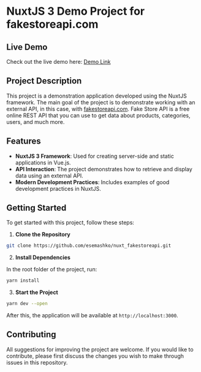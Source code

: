 # NuxtJS 3 Demo Project for fakestoreapi.com

## Live Demo

Check out the live demo here: [Demo Link](https://shop.esemashko.com/)

## Project Description

This project is a demonstration application developed using the NuxtJS framework. The main goal of the project is to demonstrate working with an external API, in this case, with [fakestoreapi.com](https://fakestoreapi.com). Fake Store API is a free online REST API that you can use to get data about products, categories, users, and much more.

## Features

- **NuxtJS 3 Framework**: Used for creating server-side and static applications in Vue.js.
- **API Interaction**: The project demonstrates how to retrieve and display data using an external API.
- **Modern Development Practices**: Includes examples of good development practices in NuxtJS.

## Getting Started

To get started with this project, follow these steps:

1. **Clone the Repository**
```sh
git clone https://github.com/esemashko/nuxt_fakestoreapi.git
```

2. **Install Dependencies**

In the root folder of the project, run:
```sh
yarn install
```

3. **Start the Project**
```sh
yarn dev --open
```

After this, the application will be available at `http://localhost:3000`.

## Contributing

All suggestions for improving the project are welcome. If you would like to contribute, please first discuss the changes you wish to make through issues in this repository.
